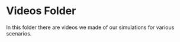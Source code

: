 # Videos Folder 

In this folder there are videos we made of our simulations for various scenarios.
